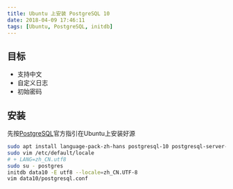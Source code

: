 ```yaml
---
title: Ubuntu 上安装 PostgreSQL 10
date: 2018-04-09 17:46:11
tags: [Ubuntu, PostgreSQL, initdb]
---
```


## 目标
* 支持中文
* 自定义日志
* 初始密码

## 安装
先按[PostgreSQL](https://www.postgresql.org/download/linux/ubuntu/)官方指引在Ubuntu上安装好源
```bash
sudo apt install language-pack-zh-hans postgresql-10 postgresql-server-dev-10
sudo vim /etc/default/locale
# + LANG=zh_CN.utf8
sudo su - postgres
initdb data10 -E utf8 --locale=zh_CN.UTF-8
vim data10/postgresql.conf
```


